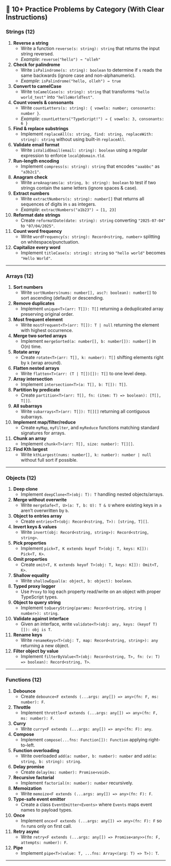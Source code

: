 ## 🧩 10+ Practice Problems by Category (With Clear Instructions)

### Strings (12)

1. **Reverse a string**
   - Write a function `reverse(s: string): string` that returns the input string reversed.
   - _Example_: `reverse("hello") → "olleh"`
2. **Check for palindrome**
   - Write `isPalindrome(s: string): boolean` to determine if `s` reads the same backwards (ignore case and non-alphanumeric).
   - _Example_: `isPalindrome("hello, olleh") → true`
3. **Convert to camelCase**
   - Write `toCamelCase(s: string): string` that transforms `"hello world_test"` into `"helloWorldTest"`.
4. **Count vowels & consonants**
   - Write `countLetters(s: string): { vowels: number; consonants: number }`.
   - _Example_: `countLetters("TypeScript!") → { vowels: 3, consonants: 6 }`
5. **Find & replace substrings**
   - Implement `replaceAll(s: string, find: string, replaceWith: string): string` without using built-in `replaceAll`.
6. **Validate email format**
   - Write `isValidEmail(email: string): boolean` using a regular expression to enforce `local@domain.tld`.
7. **Run-length encoding**
   - Implement `compress(s: string): string` that encodes `"aaabbc"` as `"a3b2c1"`.
8. **Anagram check**
   - Write `areAnagrams(a: string, b: string): boolean` to test if two strings contain the same letters (ignore spaces & case).
9. **Extract numbers**
   - Write `extractNumbers(s: string): number[]` that returns all sequences of digits in `s` as integers.
   - _Example_: `extractNumbers("a1b23") → [1, 23]`
10. **Reformat date strings**
    - Create `reformatDate(date: string): string` converting `"2025-07-04"` to `"07/04/2025"`.
11. **Count word frequency**
    - Write `wordFrequency(s: string): Record<string, number>` splitting on whitespace/punctuation.
12. **Capitalize every word**
    - Implement `titleCase(s: string): string` so `"hello world"` becomes `"Hello World"`.

---

### Arrays (12)

1. **Sort numbers**
   - Write `sortNumbers(nums: number[], asc?: boolean): number[]` to sort ascending (default) or descending.
2. **Remove duplicates**
   - Implement `unique<T>(arr: T[]): T[]` returning a deduplicated array preserving original order.
3. **Most frequent element**
   - Write `mostFrequent<T>(arr: T[]): T | null` returning the element with highest occurrence.
4. **Merge two sorted arrays**
   - Implement `mergeSorted(a: number[], b: number[]): number[]` in O(n) time.
5. **Rotate array**
   - Create `rotate<T>(arr: T[], k: number): T[]` shifting elements right by `k` (wrap around).
6. **Flatten nested arrays**
   - Write `flatten<T>(arr: (T | T[])[]): T[]` to one level deep.
7. **Array intersection**
   - Implement `intersection<T>(a: T[], b: T[]): T[]`.
8. **Partition by predicate**
   - Create `partition<T>(arr: T[], fn: (item: T) => boolean): [T[], T[]]`.
9. **All subarrays**
   - Write `subarrays<T>(arr: T[]): T[][]` returning all contiguous subarrays.
10. **Implement map/filter/reduce**
    - Create `myMap`, `myFilter`, and `myReduce` functions matching standard signatures for arrays.
11. **Chunk an array**
    - Implement `chunk<T>(arr: T[], size: number): T[][]`.
12. **Find Kth largest**
    - Write `kthLargest(nums: number[], k: number): number | null` without full sort if possible.

---

### Objects (12)

1. **Deep clone**
   - Implement `deepClone<T>(obj: T): T` handling nested objects/arrays.
2. **Merge without overwrite**
   - Write `mergeSafe<T, U>(a: T, b: U): T & U` where existing keys in `a` aren’t overwritten by `b`.
3. **Object to entries array**
   - Create `entries<T>(obj: Record<string, T>): [string, T][]`.
4. **Invert keys & values**
   - Write `invert(obj: Record<string, string>): Record<string, string>`.
5. **Pick properties**
   - Implement `pick<T, K extends keyof T>(obj: T, keys: K[]): Pick<T, K>`.
6. **Omit properties**
   - Create `omit<T, K extends keyof T>(obj: T, keys: K[]): Omit<T, K>`.
7. **Shallow equality**
   - Write `shallowEqual(a: object, b: object): boolean`.
8. **Typed proxy logger**
   - Use `Proxy` to log each property read/write on an object with proper TypeScript types.
9. **Object to query string**
   - Implement `toQueryString(params: Record<string, string | number>): string`.
10. **Validate against interface**
    - Given an interface, write `validate<T>(obj: any, keys: (keyof T)[]): obj is T`.
11. **Rename keys**
    - Write `renameKeys<T>(obj: T, map: Record<string, string>): any` returning a new object.
12. **Filter object by value**
    - Implement `filterByValue<T>(obj: Record<string, T>, fn: (v: T) => boolean): Record<string, T>`.

---

### Functions (12)

1. **Debounce**
   - Create `debounce<F extends (...args: any[]) => any>(fn: F, ms: number): F`.
2. **Throttle**
   - Implement `throttle<F extends (...args: any[]) => any>(fn: F, ms: number): F`.
3. **Curry**
   - Write `curry<F extends (...args: any[]) => any>(fn: F): any`.
4. **Compose**
   - Implement `compose(...fns: Function[]): Function` applying right-to-left.
5. **Function overloading**
   - Write overloaded `add(a: number, b: number): number` and `add(a: string, b: string): string`.
6. **Delay promise**
   - Create `delay(ms: number): Promise<void>`.
7. **Recursive factorial**
   - Implement `factorial(n: number): number` recursively.
8. **Memoization**
   - Write `memoize<F extends (...args: any[]) => any>(fn: F): F`.
9. **Type-safe event emitter**
   - Create a class `EventEmitter<Events>` where `Events` maps event names to payload types.
10. **Once**
    - Implement `once<F extends (...args: any[]) => any>(fn: F): F` so `fn` runs only on first call.
11. **Retry async**
    - Write `retry<F extends (...args: any[]) => Promise<any>>(fn: F, attempts: number): F`.
12. **Pipe**
    - Implement `pipe<T>(value: T, ...fns: Array<(arg: T) => T>): T`.

---
